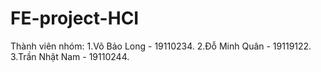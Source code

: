 # FE-project-HCI
 Thành viên nhóm:
 1.Võ Bảo Long - 19110234.
 2.Đỗ Minh Quân - 19119122.
 3.Trần Nhật Nam - 19110244.
